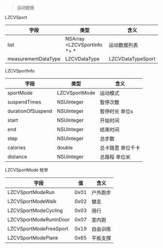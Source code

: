 > 运动数据


LZCVSport

| 字段 | 类型 | 含义 |
| --- | --- | --- |
| list | NSArray <LZCVSportInfo *> * | 运动数据列表 |
| measurementDataType | LZCVDataType | LZCVDataTypeSport |


LZCVSportInfo

| 字段 | 类型 | 含义 |
| --- | --- | --- |
| sportMode | LZCVSportMode | 运动模式 |
| suspendTimes | NSUInteger | 暂停次数 |
| durationOfSuspend | NSUInteger | 暂停时长 单位s |
| start | NSUInteger | 开始时间 |
| end | NSUInteger | 结束时间 |
| step | NSUInteger | 总步数 |
| calories | double | 总卡路里 单位千卡 |
| distance | NSUInteger | 总路程 单位米 |


LZCVSportMode 枚举

| 字段 | 值 | 含义 |
| --- | --- | --- |
| LZCVSportModeRun | 0x01 | 户外跑步 |
| LZCVSportModeWalk | 0x02 | 健走 |
| LZCVSportModeCycling | 0x03 | 骑行 |
| LZCVSportModeRunInDoor | 0x07 | 室内跑 |
| LZCVSportModeFreeSport | 0x19 | 自由训练 |
| LZCVSportModePlank | 0x65 | 平板支撑 |


